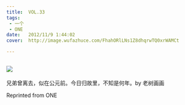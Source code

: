 ```yaml
---
title:	VOL.33
tags:
 - 一个
 - ONE
date:	2012/11/9 1:44:02
cover:	http://image.wufazhuce.com/FhahORlLNs1Z8dhqrwTQ0xrWAMCt

---
```

![](http://image.wufazhuce.com/FhahORlLNs1Z8dhqrwTQ0xrWAMCt)
---

兄弟曾离去，似在公元前。今日归故里，不知是何年。by 老树画画
 
Reprinted from ONE
